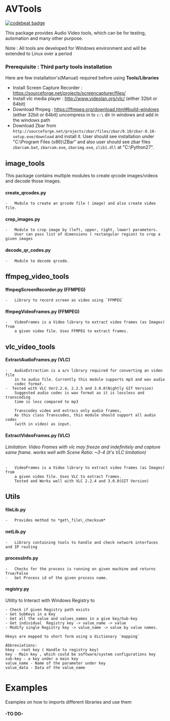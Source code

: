 AVTools
=======
<a href="https://codebeat.co/projects/github-com-veerendram-avtools-master"><img alt="codebeat badge" src="https://codebeat.co/badges/deb73b77-3f86-4f37-a880-abfc8e79813e" /></a>


This package provides Audio Video tools, which can be for testing, automation and many other purpose.

Note : All tools are developed for Windows environment and will be extended to Linux over a period

### Prerequisite : Third party tools installation
Here are few installation's(Manual) required before using **Tools/Libraries**

- Install Screen Capture Recorder : https://sourceforge.net/projects/screencapturer/files/
- Install vlc media player : http://www.videolan.org/vlc/ (either 32bit or 64bit)
- Download ffmpeg : https://ffmpeg.org/download.html#build-windows (either 32bit or 64bit)
    uncompress in to `c:\` dir in windows and add in the windows path
- Download Zbar from `http://sourceforge.net/projects/zbar/files/zbar/0.10/zbar-0.10-setup.exe/download`
and install it.
    User should see installation under "C:\Program Files (x86)\ZBar" and also user should see zbar files
     `zbarcam.bat`, `zbarcam.exe`, `zbarimg.exe`, `zlib1.dll` at "C:\Python27".


## image_tools
This package contains multiple modules to create qrcode images/videos and decode those images.

#### create_qrcodes.py
    -   Module to create an qrcode file ( image) and also create video file.

#### crop_images.py
    -   Module to crop image by (left, upper, right, lower) parameters.
        User can pass list of dimensions ( rectangular region) to crop a given images

#### decode_qr_codes.py
    -   Module to decode qrcode.

## ffmpeg_video_tools
#### ffmpegScreenRecorder.py (FFMPEG)
    -   Library to record screen as video using `FFMPEG`

#### ffmpegVideoFrames.py (FFMPEG)
    -   VideoFrames is a Video library to extract video frames (as Images) from
        a given video file. Uses FFMPEG to extract frames.


## vlc_video_tools

#### ExtractAudioFrames.py (VLC)
    -   AudioExtraction is a a/v library required for converting an video file
        in to audio file. Currently this module supports mp3 and wav audio
        codec format.
    -  Tested with VLC Ver2.2.4, 2.2.5 and 3.0.0(Nightly GIT Version)
        Suggested audio codec is wav format as it is lossless and transcoding
        time is less compared to mp3

        Transcodes video and extracs only audio frames,
        As this class Transcodes, this module should support all audio codec
        (with in video) as input.

#### ExtractVideoFrames.py (VLC)
###### Limitation: Video Frames with vlc may freeze and indefinitely and capture same frame. works well with Scene Ratio: ~3-4 (it's VLC limitation)
    -   VideoFrames is a Video library to extract video frames (as Images) from
        a given video file. Uses VLC to extract frames.
        Tested and Works well with VLC 2.2.4 and 3.0.0(GIT Version)


## Utils
#### fileLib.py
    -   Provides method to *get\_file\_checksum*

#### netLib.py
    -   Library containing tools to handle and check network interfaces and IP routing

#### processInfo.py
    -   Checks for the process is running on given machine and returns True/False
    -   Get Process id of the given process name.
#### registry.py
Utility to Interact with Windows Registry to

    - Check if given Registry path exists
    - Get SubKeys in a Key
    - Get all the value and values_names in a give key/Sub-key
    - Get individual  Registry key -> value_name -> value
    - Modify single Registry key -> value_name -> value by value names.

    Hkeys are mapped to short form using a dictionary `mapping`

    Abbreviations:
    hkey - root key ( Handle to registry key)
    key - Main key , which could be software/system configurations key
    sub-key - a key under a main key
    value_name - Name of the parameter under key
    value_data - Data of the value_name


# Examples
Examples on how to imports different libraries and use them
####  -TO DO-
